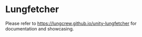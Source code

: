 # Lungfetcher

Please refer to https://lungcrew.github.io/unity-lungfetcher for documentation and showcasing.
